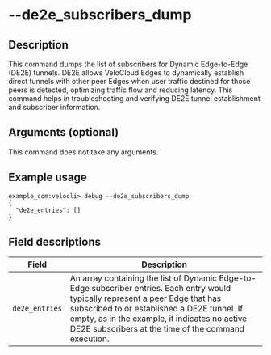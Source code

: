 #	--de2e_subscribers_dump

##	Description
This command dumps the list of subscribers for Dynamic Edge-to-Edge (DE2E) tunnels. DE2E allows VeloCloud Edges to dynamically establish direct tunnels with other peer Edges when user traffic destined for those peers is detected, optimizing traffic flow and reducing latency. This command helps in troubleshooting and verifying DE2E tunnel establishment and subscriber information.

##  Arguments (optional)
This command does not take any arguments.

##  Example usage
```
example_com:velocli> debug --de2e_subscribers_dump
{
  "de2e_entries": []
}
```

##  Field descriptions
| Field          | Description                                                                 |
|----------------|-----------------------------------------------------------------------------|
| `de2e_entries` | An array containing the list of Dynamic Edge-to-Edge subscriber entries. Each entry would typically represent a peer Edge that has subscribed to or established a DE2E tunnel. If empty, as in the example, it indicates no active DE2E subscribers at the time of the command execution. |